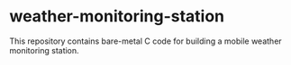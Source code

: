 # weather-monitoring-station
This repository contains bare-metal C code for building a mobile weather monitoring station.
